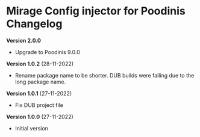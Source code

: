 # Mirage Config injector for Poodinis Changelog

**Version 2.0.0**

- Upgrade to Poodinis 9.0.0

**Version 1.0.2** (28-11-2022)

- Rename package name to be shorter. DUB builds were failing due to the long package name.

**Version 1.0.1** (27-11-2022)

- Fix DUB project file

**Version 1.0.0** (27-11-2022)

- Initial version
